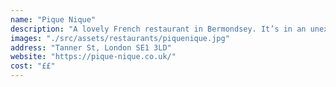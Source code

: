 ```yaml
---
name: "Pique Nique"
description: "A lovely French restaurant in Bermondsey. It’s in an unexpected location in the corner of a small park. The food, staff and atmosphere are all very French. I love the saddle of lamb as well as their mille-feuille desserts! The menu changes depending on the season, and it’s always excellent quality."
images: "./src/assets/restaurants/piquenique.jpg"
address: "Tanner St, London SE1 3LD"
website: "https://pique-nique.co.uk/"
cost: "££"
---
```

